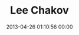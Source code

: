 ---
title: "Lee Chakov"
date: 2013-04-26 01:10:56 00:00
permalink: /leechakov
twitter: ""
likes: [1773,1845]
id: 1955
gravatar: "http://www.gravatar.com/avatar/d4080467c39f7aaf33da0ee8d6e22c1a"
---